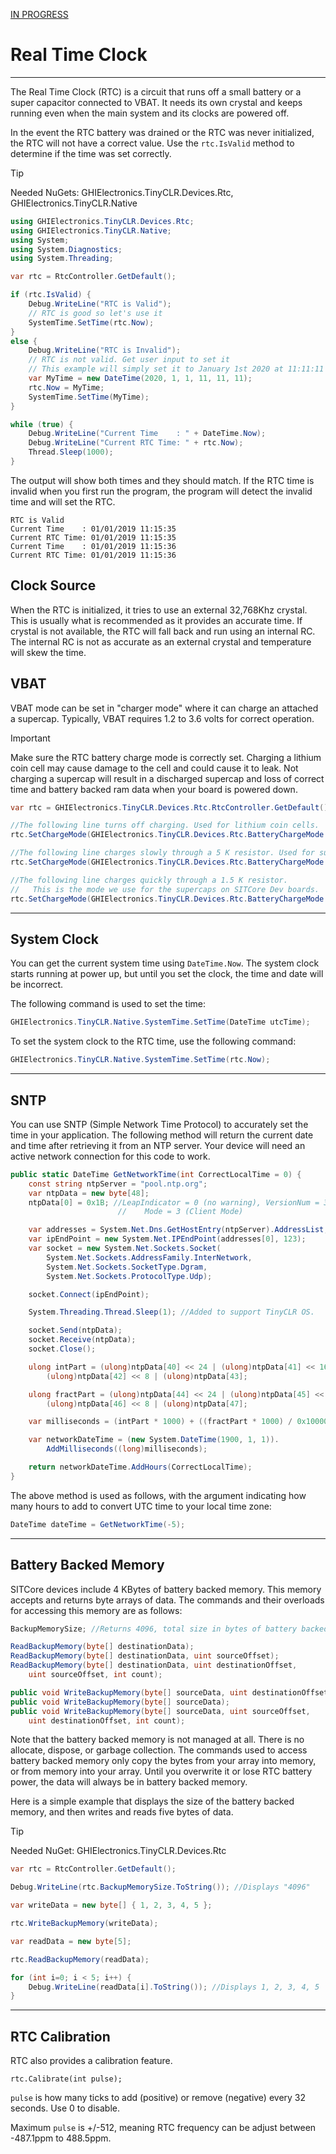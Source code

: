 [IN PROGRESS](error.md) 
# Real Time Clock
---
The Real Time Clock (RTC) is a circuit that runs off a small battery or a super capacitor connected to VBAT. It needs its own crystal and keeps running even when the main system and its clocks are powered off.

In the event the RTC battery was drained or the RTC was never initialized, the RTC will not have a correct value. Use the `rtc.IsValid` method to determine if the time was set correctly.


> [!Tip]
> Needed NuGets: GHIElectronics.TinyCLR.Devices.Rtc, GHIElectronics.TinyCLR.Native

```cs
using GHIElectronics.TinyCLR.Devices.Rtc;
using GHIElectronics.TinyCLR.Native;
using System;
using System.Diagnostics;
using System.Threading;

var rtc = RtcController.GetDefault();

if (rtc.IsValid) {
    Debug.WriteLine("RTC is Valid");
    // RTC is good so let's use it
    SystemTime.SetTime(rtc.Now);
}
else {
    Debug.WriteLine("RTC is Invalid");
    // RTC is not valid. Get user input to set it
    // This example will simply set it to January 1st 2020 at 11:11:11
    var MyTime = new DateTime(2020, 1, 1, 11, 11, 11);
    rtc.Now = MyTime;
    SystemTime.SetTime(MyTime);
}

while (true) {
    Debug.WriteLine("Current Time    : " + DateTime.Now);
    Debug.WriteLine("Current RTC Time: " + rtc.Now);
    Thread.Sleep(1000);
}
```

The output will show both times and they should match. If the RTC time is invalid when you first run the program, the program will detect the invalid time and will set the RTC.

```
RTC is Valid
Current Time    : 01/01/2019 11:15:35
Current RTC Time: 01/01/2019 11:15:35
Current Time    : 01/01/2019 11:15:36
Current RTC Time: 01/01/2019 11:15:36
```

## Clock Source
When the RTC is initialized, it tries to use an external 32,768Khz crystal. This is usually what is recommended as it provides an accurate time. If crystal is not available, the RTC will fall back and run using an internal RC. The internal RC is not as accurate as an external crystal and temperature will skew the time.

## VBAT

VBAT mode can be set in "charger mode" where it can charge an attached a supercap. Typically, VBAT requires 1.2 to 3.6 volts for correct operation.

> [!Important]
> Make sure the RTC battery charge mode is correctly set. Charging a lithium coin cell may cause damage to the cell and could cause it to leak. Not charging a supercap will result in a discharged supercap and loss of correct time and battery backed ram data when your board is powered down.

```cs
var rtc = GHIElectronics.TinyCLR.Devices.Rtc.RtcController.GetDefault();

//The following line turns off charging. Used for lithium coin cells.
rtc.SetChargeMode(GHIElectronics.TinyCLR.Devices.Rtc.BatteryChargeMode.None);

//The following line charges slowly through a 5 K resistor. Used for supercaps.
rtc.SetChargeMode(GHIElectronics.TinyCLR.Devices.Rtc.BatteryChargeMode.Slow);

//The following line charges quickly through a 1.5 K resistor.
//   This is the mode we use for the supercaps on SITCore Dev boards.
rtc.SetChargeMode(GHIElectronics.TinyCLR.Devices.Rtc.BatteryChargeMode.Fast);
```

---

## System Clock

You can get the current system time using `DateTime.Now`. The system clock starts running at power up, but until you set the clock, the time and date will be incorrect. 

The following command is used to set the time:

```cs
GHIElectronics.TinyCLR.Native.SystemTime.SetTime(DateTime utcTime);
```

To set the system clock to the RTC time, use the following command:

```cs
GHIElectronics.TinyCLR.Native.SystemTime.SetTime(rtc.Now);
```

---

## SNTP

You can use SNTP (Simple Network Time Protocol) to accurately set the time in your application. The following method will return the current date and time after retrieving it from an NTP server. Your device will need an active network connection for this code to work.

```cs
public static DateTime GetNetworkTime(int CorrectLocalTime = 0) {
    const string ntpServer = "pool.ntp.org";
    var ntpData = new byte[48];
    ntpData[0] = 0x1B; //LeapIndicator = 0 (no warning), VersionNum = 3 (IPv4 only),
                        //    Mode = 3 (Client Mode)

    var addresses = System.Net.Dns.GetHostEntry(ntpServer).AddressList;
    var ipEndPoint = new System.Net.IPEndPoint(addresses[0], 123);
    var socket = new System.Net.Sockets.Socket(
        System.Net.Sockets.AddressFamily.InterNetwork,
        System.Net.Sockets.SocketType.Dgram,
        System.Net.Sockets.ProtocolType.Udp);

    socket.Connect(ipEndPoint);

    System.Threading.Thread.Sleep(1); //Added to support TinyCLR OS.

    socket.Send(ntpData);
    socket.Receive(ntpData);
    socket.Close();

    ulong intPart = (ulong)ntpData[40] << 24 | (ulong)ntpData[41] << 16 |
        (ulong)ntpData[42] << 8 | (ulong)ntpData[43];

    ulong fractPart = (ulong)ntpData[44] << 24 | (ulong)ntpData[45] << 16 |
        (ulong)ntpData[46] << 8 | (ulong)ntpData[47];

    var milliseconds = (intPart * 1000) + ((fractPart * 1000) / 0x100000000L);

    var networkDateTime = (new System.DateTime(1900, 1, 1)).
        AddMilliseconds((long)milliseconds);

    return networkDateTime.AddHours(CorrectLocalTime);
}
```

The above method is used as follows, with the argument indicating how many hours to add to convert UTC time to your local time zone:

```cs
DateTime dateTime = GetNetworkTime(-5);
```

---

## Battery Backed Memory

SITCore devices include 4 KBytes of battery backed memory. This memory accepts and returns byte arrays of data. The commands and their overloads for accessing this memory are as follows:

```cs
BackupMemorySize; //Returns 4096, total size in bytes of battery backed memory.

ReadBackupMemory(byte[] destinationData);
ReadBackupMemory(byte[] destinationData, uint sourceOffset);
ReadBackupMemory(byte[] destinationData, uint destinationOffset,
    uint sourceOffset, int count);

public void WriteBackupMemory(byte[] sourceData, uint destinationOffset);
public void WriteBackupMemory(byte[] sourceData);
public void WriteBackupMemory(byte[] sourceData, uint sourceOffset,
    uint destinationOffset, int count);
```

Note that the battery backed memory is not managed at all. There is no allocate, dispose, or garbage collection. The commands used to access battery backed memory only copy the bytes from your array into memory, or from memory into your array. Until you overwrite it or lose RTC battery power, the data will always be in battery backed memory.

Here is a simple example that displays the size of the battery backed memory, and then writes and reads five bytes of data.

> [!Tip]
> Needed NuGet: GHIElectronics.TinyCLR.Devices.Rtc

```cs
var rtc = RtcController.GetDefault();

Debug.WriteLine(rtc.BackupMemorySize.ToString()); //Displays "4096"

var writeData = new byte[] { 1, 2, 3, 4, 5 };

rtc.WriteBackupMemory(writeData);

var readData = new byte[5];

rtc.ReadBackupMemory(readData);

for (int i=0; i < 5; i++) {
    Debug.WriteLine(readData[i].ToString()); //Displays 1, 2, 3, 4, 5
}
```

---

## RTC Calibration

RTC also provides a calibration feature. 

```
rtc.Calibrate(int pulse);
```
`pulse` is how many ticks to add (positive) or remove (negative) every 32 seconds. Use 0 to disable.

Maximum `pulse` is +/-512, meaning RTC frequency can be adjust between -487.1ppm to 488.5ppm.
